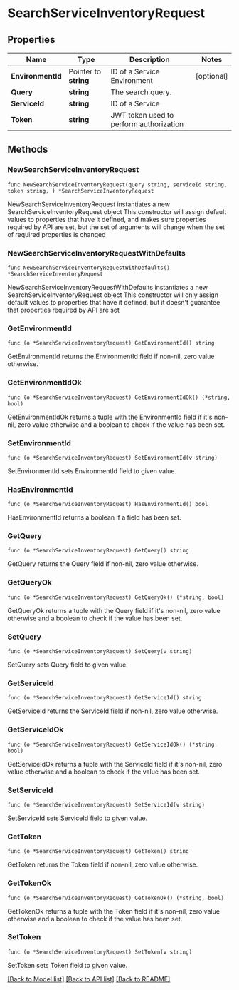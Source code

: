 # SearchServiceInventoryRequest

## Properties

Name | Type | Description | Notes
------------ | ------------- | ------------- | -------------
**EnvironmentId** | Pointer to **string** | ID of a Service Environment | [optional] 
**Query** | **string** | The search query. | 
**ServiceId** | **string** | ID of a Service | 
**Token** | **string** | JWT token used to perform authorization | 

## Methods

### NewSearchServiceInventoryRequest

`func NewSearchServiceInventoryRequest(query string, serviceId string, token string, ) *SearchServiceInventoryRequest`

NewSearchServiceInventoryRequest instantiates a new SearchServiceInventoryRequest object
This constructor will assign default values to properties that have it defined,
and makes sure properties required by API are set, but the set of arguments
will change when the set of required properties is changed

### NewSearchServiceInventoryRequestWithDefaults

`func NewSearchServiceInventoryRequestWithDefaults() *SearchServiceInventoryRequest`

NewSearchServiceInventoryRequestWithDefaults instantiates a new SearchServiceInventoryRequest object
This constructor will only assign default values to properties that have it defined,
but it doesn't guarantee that properties required by API are set

### GetEnvironmentId

`func (o *SearchServiceInventoryRequest) GetEnvironmentId() string`

GetEnvironmentId returns the EnvironmentId field if non-nil, zero value otherwise.

### GetEnvironmentIdOk

`func (o *SearchServiceInventoryRequest) GetEnvironmentIdOk() (*string, bool)`

GetEnvironmentIdOk returns a tuple with the EnvironmentId field if it's non-nil, zero value otherwise
and a boolean to check if the value has been set.

### SetEnvironmentId

`func (o *SearchServiceInventoryRequest) SetEnvironmentId(v string)`

SetEnvironmentId sets EnvironmentId field to given value.

### HasEnvironmentId

`func (o *SearchServiceInventoryRequest) HasEnvironmentId() bool`

HasEnvironmentId returns a boolean if a field has been set.

### GetQuery

`func (o *SearchServiceInventoryRequest) GetQuery() string`

GetQuery returns the Query field if non-nil, zero value otherwise.

### GetQueryOk

`func (o *SearchServiceInventoryRequest) GetQueryOk() (*string, bool)`

GetQueryOk returns a tuple with the Query field if it's non-nil, zero value otherwise
and a boolean to check if the value has been set.

### SetQuery

`func (o *SearchServiceInventoryRequest) SetQuery(v string)`

SetQuery sets Query field to given value.


### GetServiceId

`func (o *SearchServiceInventoryRequest) GetServiceId() string`

GetServiceId returns the ServiceId field if non-nil, zero value otherwise.

### GetServiceIdOk

`func (o *SearchServiceInventoryRequest) GetServiceIdOk() (*string, bool)`

GetServiceIdOk returns a tuple with the ServiceId field if it's non-nil, zero value otherwise
and a boolean to check if the value has been set.

### SetServiceId

`func (o *SearchServiceInventoryRequest) SetServiceId(v string)`

SetServiceId sets ServiceId field to given value.


### GetToken

`func (o *SearchServiceInventoryRequest) GetToken() string`

GetToken returns the Token field if non-nil, zero value otherwise.

### GetTokenOk

`func (o *SearchServiceInventoryRequest) GetTokenOk() (*string, bool)`

GetTokenOk returns a tuple with the Token field if it's non-nil, zero value otherwise
and a boolean to check if the value has been set.

### SetToken

`func (o *SearchServiceInventoryRequest) SetToken(v string)`

SetToken sets Token field to given value.



[[Back to Model list]](../README.md#documentation-for-models) [[Back to API list]](../README.md#documentation-for-api-endpoints) [[Back to README]](../README.md)


